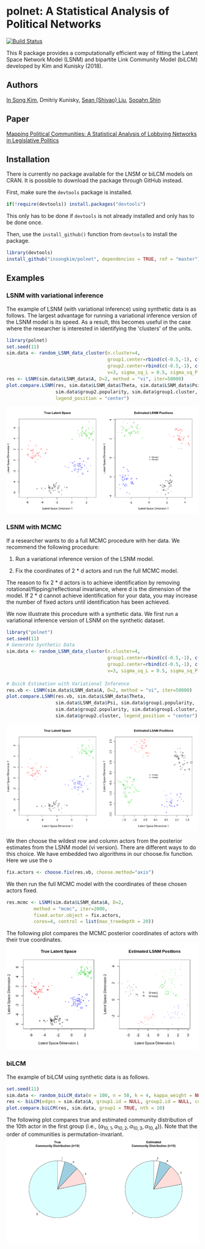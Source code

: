 # polnet:  A Statistical Analysis of Political Networks
[![Build Status](https://travis-ci.org/insongkim/polnet.svg?branch=master)](https://travis-ci.org/insongkim/polnet)

This R package provides a computationally efficient way of fitting
the Latent Space Network Model (LSNM) and bipartite Link Community Model (biLCM) developed by Kim and Kunisky (2018).

## Authors
[In Song Kim](http://web.mit.edu/insong/www/), Dmitriy Kunisky, [Sean (Shiyao) Liu](https://polisci.mit.edu/people/sean-shiyao-liu), [Sooahn Shin](http://sooahnshin.com/)

## Paper
[Mapping Political Communities: A Statistical Analysis of Lobbying Networks in Legislative Politics](http://web.mit.edu/insong/www/pdf/network.pdf)

## Installation

There is currently no package available for the LNSM or biLCM models on CRAN. It is possible to download the package through GitHub instead.

First, make sure the `devtools` package is installed.
``` r
if(!require(devtools)) install.packages("devtools")
```
This only has to be done if `devtools` is not already installed and only has to be done once.

Then, use the `install_github()` function from `devtools` to install the package.

``` r
library(devtools)
install_github("insongkim/polnet", dependencies = TRUE, ref = "master")
```

## Examples

### LSNM with variational inference

The example of LSNM (with variational inference) using synthetic data is as follows. The largest advantage for running a variational inference version of the LSNM model is its speed. As a result, this becomes useful in the case where the researcher is interested in identifying the 'clusters' of the units.

``` r
library(polnet)
set.seed(11)
sim.data <- random_LSNM_data_cluster(n.cluster=4, 
                                     group1.center=rbind(c(-0.5,-1), c(-1, 0.3), c(0.4, 1), c(0.2, -0.2))*5,    
                                     group2.center=rbind(c(-0.5,-1), c(-1, 0.3), c(0.4, 1), c(0.2, -0.2))*5, 
                                     v=3, sigma_sq_L = 0.5, sigma_sq_P = 0.7, tau=c(0.5, 0.8))
res <- LSNM(sim.data$LSNM_data$A, D=2, method = "vi", iter=50000)
plot.compare.LSNM(res, sim.data$LSNM_data$Theta, sim.data$LSNM_data$Psi, sim.data$group1.popularity, 
                  sim.data$group2.popularity, sim.data$group1.cluster, sim.data$group2.cluster, 
                  legend_position = "center")
```
![](https://github.com/insongkim/repo-data/blob/master/polnet/lsnm_short_ex.png)

### LSNM with MCMC

If a researcher wants to do a full MCMC procedure with her data. We recommend the following procedure:

1. Run a variational inference version of the LSNM model. 

2. Fix the coordinates of 2 * d actors and run the full MCMC model.

The reason to fix 2 * d actors is to achieve identification by removing rotational/flipping/reflectional invariance, where d is the dimension of the model. If 2 * d cannot achieve identification for your data, you may increase the number of fixed actors until identification has been achieved.

We now illustrate this procedure with a synthetic data. We first run a variational inference version of LSNM on the synthetic dataset.

```r
library("polnet")
set.seed(11)
# Generate Synthetic Data
sim.data <- random_LSNM_data_cluster(n.cluster=4, 
                                     group1.center=rbind(c(-0.5,-1), c(-1, 0.3), c(0.4, 1), c(0.2, -0.2))*5, 
                                     group2.center=rbind(c(-0.5,-1), c(-1, 0.3), c(0.4, 1), c(0.2, -0.2))*5, 
                                     v=3, sigma_sq_L = 0.5, sigma_sq_P = 0.7, tau=c(0.5, 0.8))

# Quick Estimation with Variational Inference 
res.vb <- LSNM(sim.data$LSNM_data$A, D=2, method = "vi", iter=50000)
plot.compare.LSNM(res.vb, sim.data$LSNM_data$Theta, 
                  sim.data$LSNM_data$Psi, sim.data$group1.popularity, 
                  sim.data$group2.popularity, sim.data$group1.cluster, 
                  sim.data$group2.cluster, legend_position = "center")
```
![](https://github.com/insongkim/repo-data/blob/master/polnet/lsnm_vb_true.png)

We then choose the wildest row and column actors from the posterior estimates from the LSNM model (vi version). There are different ways to do this choice. We have embedded two algorithms in our choose.fix function. Here we use the o

```r
fix.actors <- choose.fix(res.vb, choose.method="axis")
```

We then run the full MCMC model with the coordinates of these chosen actors fixed. 

```r
res.mcmc <- LSNM(sim.data$LSNM_data$A, D=2, 
          method = "mcmc", iter=2000, 
          fixed.actor.object = fix.actors, 
          cores=4, control = list(max_treedepth = 20))
```

The following plot compares the MCMC posterior coordinates of actors with their true coordinates.
![](https://github.com/insongkim/repo-data/blob/master/polnet/lsnm_mcmc_true.png)


### biLCM

The example of biLCM using synthetic data is as follows.

``` r
set.seed(11)
sim.data <- random_biLCM_data(m = 100, n = 50, k = 4, kappa_weight = NULL, a = 10000, b = 1, alpha_membership = NULL, alpha_c = rep(0.5, 100), beta_membership = NULL, beta_c = rep(0.5, 50), non_zero = TRUE)
res <- biLCM(edges = sim.data$A, group1.id = NULL, group2.id = NULL, count.id = NULL, k = 4, tolerance = 1e-6, max.iter = 200)
plot.compare.biLCM(res, sim.data, group1 = TRUE, nth = 10)
```

The following plot compares true and estimated community distribution of the 10th actor in the first group (i.e., $(\alpha_{10,1},\alpha_{10,2},\alpha_{10,3},\alpha_{10,4})$). Note that the order of communities is permutation-invariant.
![](https://github.com/insongkim/repo-data/blob/master/polnet/bilcm_compare.png?raw=true)